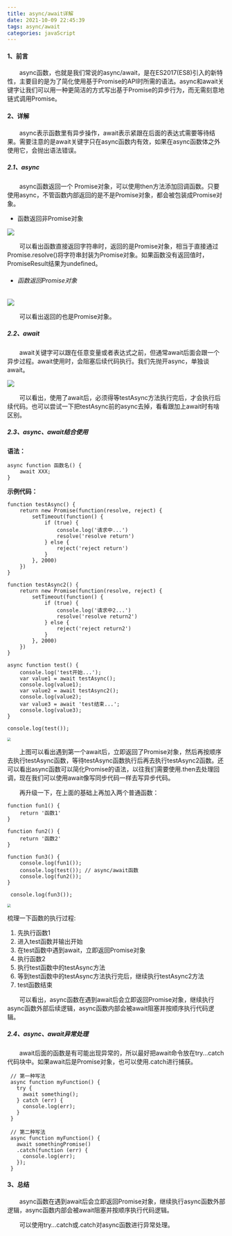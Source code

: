 ```yaml
---
title: async/await详解
date: 2021-10-09 22:45:39
tags: async/await
categories: javaScript
---
```


#### 1、前言

&emsp;&emsp;async函数，也就是我们常说的async/await，是在ES2017(ES8)引入的新特性，主要目的是为了简化使用基于Promise的API时所需的语法。async和await关键字让我们可以用一种更简洁的方式写出基于Promise的异步行为，而无需刻意地链式调用Promise。

#### 2、详解

&emsp;&emsp;async表示函数里有异步操作，await表示紧跟在后面的表达式需要等待结果。需要注意的是await关键字只在async函数内有效，如果在async函数体之外使用它，会抛出语法错误。

##### 2.1、async

&emsp;&emsp;async函数返回一个 Promise对象，可以使用then方法添加回调函数。只要使用async，不管函数内部返回的是不是Promise对象，都会被包装成Promise对象。

- 函数返回非Promise对象

![](https://s3.bmp.ovh/imgs/2021/10/70747f2e8bf92b93.jpg)

&emsp;&emsp;可以看出函数直接返回字符串时，返回的是Promise对象，相当于直接通过Promise.resolve()将字符串封装为Promise对象。如果函数没有返回值时，PromiseResult结果为undefined。

- ###### 函数返回Promise对象

![](https://s3.bmp.ovh/imgs/2021/10/40b7d757806a77dd.jpg)

&emsp;&emsp;可以看出返回的也是Promise对象。

##### 2.2、await

&emsp;&emsp;await关键字可以跟在任意变量或者表达式之前，但通常await后面会跟一个异步过程。await使用时，会阻塞后续代码执行。我们先抛开async，单独谈await。

![](https://s3.bmp.ovh/imgs/2021/10/27e1e9190d623cff.png)

&emsp;&emsp;可以看出，使用了await后，必须得等testAsync方法执行完后，才会执行后续代码。也可以尝试一下把testAsync前的async去掉，看看跟加上await时有啥区别。

##### 2.3、async、await结合使用

**语法：**

```
async function 函数名() {
	await XXX;
}
```

**示例代码：**

```
function testAsync() {
	return new Promise(function(resolve, reject) {
		setTimeout(function() {
			if (true) {
				console.log('请求中...')
				resolve('resolve return')
			} else {
				reject('reject return')
			}
		}, 2000)
	})
}

function testAsync2() {
	return new Promise(function(resolve, reject) {
		setTimeout(function() {
			if (true) {
				console.log('请求中2...')
				resolve('resolve return2')
			} else {
				reject('reject return2')
			}
		}, 2000)
	})
}

async function test() {
	console.log('test开始...');
	var value1 = await testAsync();
	console.log(value1);
	var value2 = await testAsync2();
	console.log(value2);
	var value3 = await 'test结束...';
	console.log(value3);
}

console.log(test());
```

<img src="https://s3.bmp.ovh/imgs/2021/10/6be29362930c2ac9.jpg" style="zoom:50%;" />

&emsp;&emsp;上图可以看出遇到第一个await后，立即返回了Promise对象，然后再按顺序去执行testAsync函数，等待testAsync函数执行后再去执行testAsync2函数。还可以看出async函数可以简化Promise的语法，以往我们需要使用.then去处理回调，现在我们可以使用await像写同步代码一样去写异步代码。

&emsp;&emsp;再升级一下，在上面的基础上再加入两个普通函数：

```
function fun1() {
	return '函数1'
}

function fun2() {
	return '函数2'
}

function fun3() {
	console.log(fun1());
	console.log(test()); // async/await函数
	console.log(fun2());
}

 console.log(fun3());
```

<img src="https://s3.bmp.ovh/imgs/2021/10/0f950b00a372fa86.jpg" style="zoom:50%;" />

梳理一下函数的执行过程:

1. 先执行函数1
2. 进入test函数并输出开始
3. 在test函数中遇到await，立即返回Promise对象
4. 执行函数2
5. 执行test函数中的testAsync方法
6. 等到test函数中的testAsync方法执行完后，继续执行testAsync2方法
7. test函数结束

&emsp;&emsp;可以看出，async函数在遇到await后会立即返回Promise对象，继续执行async函数外部后续逻辑，async函数内部会被await阻塞并按顺序执行代码逻辑。

##### 2.4、async、await异常处理

&emsp;&emsp;await后面的函数是有可能出现异常的，所以最好把await命令放在try...catch代码块中。如果await后是Promise对象，也可以使用.catch进行捕获。

```
 // 第一种写法
 async function myFunction() {
   try {
     await something();
   } catch (err) {
     console.log(err);
   }
 }
 
 // 第二种写法
 async function myFunction() {
   await somethingPromise()
   .catch(function (err) {
     console.log(err);
   });
 }
```

#### 3、总结

&emsp;&emsp;async函数在遇到await后会立即返回Promise对象，继续执行async函数外部逻辑，async函数内部会被await阻塞并按顺序执行代码逻辑。

&emsp;&emsp;可以使用try...catch或.catch对async函数进行异常处理。